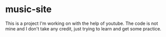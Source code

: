 # music-site

This is a project I'm working on with the help of youtube. The code is not mine and I don't take any credit, just trying to learn and get some practice.
